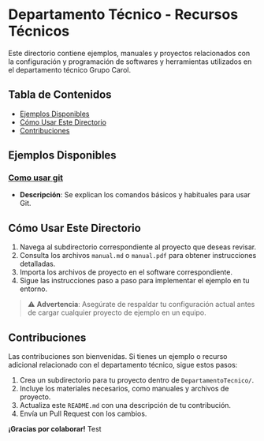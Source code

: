 # Departamento Técnico - Recursos Técnicos

Este directorio contiene ejemplos, manuales y proyectos relacionados con la configuración y programación de softwares y herramientas utilizados en el departamento técnico Grupo Carol.

## Tabla de Contenidos
- [Ejemplos Disponibles](#ejemplos-disponibles)
- [Cómo Usar Este Directorio](#cómo-usar-este-directorio)
- [Contribuciones](#contribuciones)

## Ejemplos Disponibles

### [Como usar git](ComoUsarGit/README.md)
- **Descripción**: Se explican los comandos básicos y habituales para usar Git. 

## Cómo Usar Este Directorio
1. Navega al subdirectorio correspondiente al proyecto que deseas revisar.
2. Consulta los archivos `manual.md` o `manual.pdf` para obtener instrucciones detalladas.
3. Importa los archivos de proyecto en el software correspondiente.
4. Sigue las instrucciones paso a paso para implementar el ejemplo en tu entorno.

> ⚠️ **Advertencia**: Asegúrate de respaldar tu configuración actual antes de cargar cualquier proyecto de ejemplo en un equipo.

## Contribuciones
Las contribuciones son bienvenidas. Si tienes un ejemplo o recurso adicional relacionado con el departamento técnico, sigue estos pasos:
1. Crea un subdirectorio para tu proyecto dentro de `DepartamentoTecnico/`.
2. Incluye los materiales necesarios, como manuales y archivos de proyecto.
3. Actualiza este `README.md` con una descripción de tu contribución.
4. Envía un Pull Request con los cambios.

**¡Gracias por colaborar!**
Test
